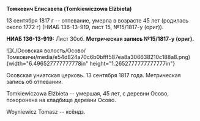 **Томкевич Елисавета (Tomkiewiczowa Elżbieta)**

13 сентября 1817 г -- отпевание, умерла в возрасте 45 лет (родилась
около 1772 г) (НИАБ 136-13-919, лист 15, №15/1817-у (ориг)).

**НИАБ 136-13-919:** Лист 30об. **Метрическая запись №15/1817-у
(ориг).**

![](./Осовская волость/Осово/Томковичи/media/e54d824a70c6b0bfff587ea8a306638210c188a8.png){width="6.496527777777778in"
height="1.2652777777777777in"}

Осовская униатская церковь. 13 сентября 1817 года. Метрическая запись об
отпевании.

Tomkiewiczowa Elżbieta -- умершая, 45 лет, с деревни Осово, похоронена
на кладбище деревни Осово.

Woyniewicz Tomasz -- ксёндз.
